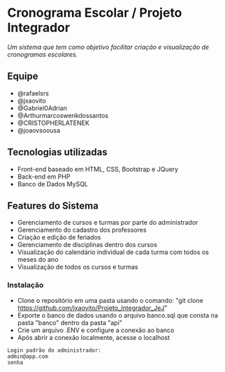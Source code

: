 # Cronograma Escolar / Projeto Integrador
_Um sistema que tem como objetivo facilitar criação e visualização de cronogramas escolares._

## Equipe
* @rafaelsrs
* @jxaovito
* @Gabriel0Adrian
* @Arthurmarcoswenkdossantos
* @CRISTOPHERLATENEK
* @joaovsoousa

## Tecnologias utilizadas
- Front-end baseado em HTML, CSS, Bootstrap e JQuery
- Back-end em PHP
- Banco de Dados MySQL

## Features do Sistema
- Gerenciamento de cursos e turmas por parte do administrador
- Gerenciamento do cadastro dos professores
- Criação e edição de feriados
- Gerenciamento de disciplinas dentro dos cursos
- Visualização do calendário individual de cada turma com todos os meses do ano
- Visualização de todos os cursos e turmas

### Instalação
* Clone o repositório em uma pasta usando o comando: "git clone https://github.com/jxaovito/Projeto_Integrador_JeJ"
* Exporte o banco de dados usando o arquivo banco.sql que consta na pasta "banco" dentro da pasta "api"
* Crie um arquivo .ENV e configure a conexão ao banco
* Após abrir a conexão localmente, acesse o localhost

```
Login padrão do administrador:
admin@app.com
senha
```
